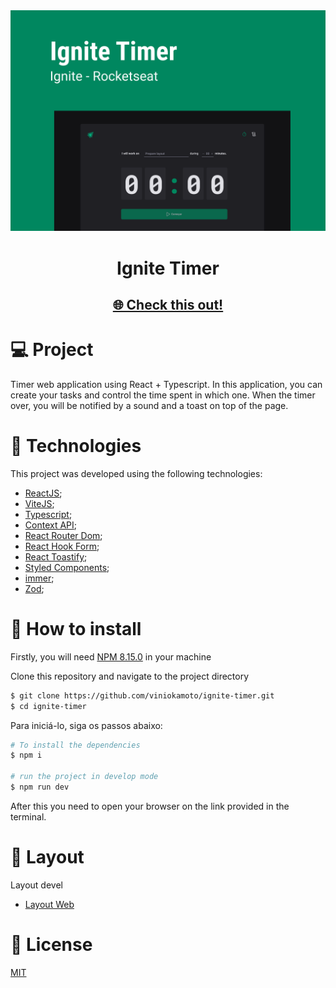 <div align='center'>
    <a href="https://viniokamoto.github.io/ignite-timer/">
        <img src="./readme-resources/cover.png" alt="Logo"/>
    </a>
</div>

<h1 align='center'>
    Ignite Timer
</h1>
<h2 align='center'>
    <a href="https://viniokamoto.github.io/ignite-timer/">
    🌐 Check this out!
    </a>
</h2> 


 # 💻 Project
 
Timer web application using React + Typescript. In this application, you can create your tasks and control the time spent in which one. When the timer over, you will be notified by a sound and a toast on top of the page.  
 
 # 🧪 Technologies

This project was developed using the following technologies:
- [ReactJS](https://pt-br.reactjs.org/);
- [ViteJS](https://vitejs.dev/);
- [Typescript](https://www.typescriptlang.org/);
- [Context API](https://pt-br.reactjs.org/docs/context.html);
- [React Router Dom](https://v5.reactrouter.com/web/guides/quick-start);
- [React Hook Form](https://react-hook-form.com/);
- [React Toastify](https://www.npmjs.com/package/react-toastify);
- [Styled Components](https://styled-components.com/);
- [immer](https://github.com/immerjs/immer);
- [Zod](https://github.com/colinhacks/zod);

# 🚀 How to install
Firstly, you will need [NPM 8.15.0](https://www.npmjs.com/) in your machine

Clone this repository and navigate to the project directory
```bash
$ git clone https://github.com/viniokamoto/ignite-timer.git
$ cd ignite-timer
```
Para iniciá-lo, siga os passos abaixo:
```bash
# To install the dependencies
$ npm i

# run the project in develop mode
$ npm run dev
```

After this you need to open your browser on the link provided in the terminal.

# 🎨 Layout
Layout devel
- [Layout Web](https://www.figma.com/file/kKw2mAFEH09qxgcbX6QbvQ/Ignite-Timer-(Community)?node-id=2%3A12)

# 📃 License
[MIT](https://choosealicense.com/licenses/mit/)
